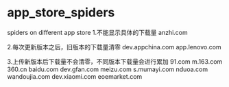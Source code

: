 app_store_spiders
=================
spiders on different app store
1.不能显示具体的下载量
	anzhi.com
	
2.每次更新版本之后，旧版本的下载量清零
	dev.appchina.com
	app.lenovo.com
	
3.上传新版本后下载量不会清零，不同版本下载量会进行累加
	91.com
	m.163.com
	360.cn
	baidu.com
	dev.gfan.com
	meizu.com
	s.mumayi.com
	nduoa.com
	wandoujia.com
	dev.xiaomi.com
	eoemarket.com
	
